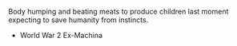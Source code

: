 Body humping and beating meats to produce children last moment expecting to save humanity from instincts.

- World War 2 Ex-Machina 
